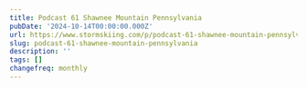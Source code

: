 ```yaml
---
title: Podcast 61 Shawnee Mountain Pennsylvania
pubDate: '2024-10-14T00:00:00.000Z'
url: https://www.stormskiing.com/p/podcast-61-shawnee-mountain-pennsylvania
slug: podcast-61-shawnee-mountain-pennsylvania
description: ''
tags: []
changefreq: monthly
---
```


<!-- Add post content below -->
